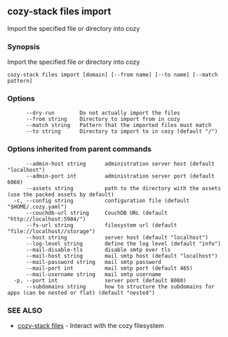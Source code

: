 ## cozy-stack files import

Import the specified file or directory into cozy

### Synopsis


Import the specified file or directory into cozy

```
cozy-stack files import [domain] [--from name] [--to name] [--match pattern]
```

### Options

```
      --dry-run        Do not actually import the files
      --from string    Directory to import from in cozy
      --match string   Pattern that the imported files must match
      --to string      Directory to import to in cozy (default "/")
```

### Options inherited from parent commands

```
      --admin-host string      administration server host (default "localhost")
      --admin-port int         administration server port (default 6060)
      --assets string          path to the directory with the assets (use the packed assets by default)
  -c, --config string          configuration file (default "$HOME/.cozy.yaml")
      --couchdb-url string     CouchDB URL (default "http://localhost:5984/")
      --fs-url string          filesystem url (default "file://localhost//storage")
      --host string            server host (default "localhost")
      --log-level string       define the log level (default "info")
      --mail-disable-tls       disable smtp over tls
      --mail-host string       mail smtp host (default "localhost")
      --mail-password string   mail smtp password
      --mail-port int          mail smtp port (default 465)
      --mail-username string   mail smtp username
  -p, --port int               server port (default 8080)
      --subdomains string      how to structure the subdomains for apps (can be nested or flat) (default "nested")
```

### SEE ALSO
* [cozy-stack files](cozy-stack_files.md)	 - Interact with the cozy filesystem

